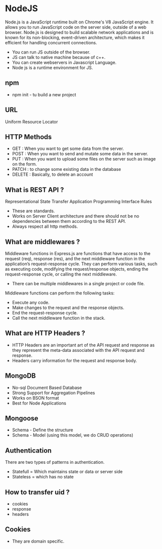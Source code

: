 # NodeJS
Node.js is a JavaScript runtime built on Chrome's V8 JavaScript engine. It allows you to run JavaScript code on the server side, outside of a web browser. Node.js is designed to build scalable network applications and is known for its non-blocking, event-driven architecture, which makes it efficient for handling concurrent connections.

- You can run JS outside of the browser.
- JS can talk to native machine because of c++.
- You can create webservers in Javascript Language.
- Node js is a runtime environment for JS.


## npm
- npm init - tu build a new project


## URL
Uniform Resource Locator

## HTTP Methods
- GET : When you want to get some data from the server.
- POST :  When you want to send and mutate some data in the server.
- PUT : When you want to upload some files on the server such as image on the form.
- PATCH : to change some existing data in the database
- DELETE : Basically, to delete an account


## What is REST API ?
Representational State Transfer Application Programming Interface
Rules
- These are standards.
- Works on Server Client architecture and there should not be no dependencies between them according to the REST API.
- Always respect all http methods.


## What are middlewares ?
Middleware functions in Express.js are functions that have access to the request (req), response (res), and the next middleware function in the application’s request-response cycle. They can perform various tasks, such as executing code, modifying the request/response objects, ending the request-response cycle, or calling the next middleware.
- There can be multiple middlewares in a single project or code file.

Middleware functions can perform the following tasks:

- Execute any code.
- Make changes to the request and the response objects.
- End the request-response cycle.
- Call the next middleware function in the stack.


## What are HTTP Headers ?
- HTTP Headers are an important art of the API request and response as they represent the meta-data associated with the API request and response.
- Headers carry information for the request and response body.



## MongoDB
- No-sql Document Based Database
- Strong Support for Aggregation Pipelines
- Works on BSON format
- Best for Node Applications



## Mongoose
- Schema - Define the structure
- Schema - Model (using this model, we do CRUD operations)



## Authentication
There are two types of patterns in authentication.
- Statefull = Which maintains state or data or server side
- Stateless = which has no state



## How to transfer uid ?
- cookies
- response
- headers


## Cookies
- They are domain specific.